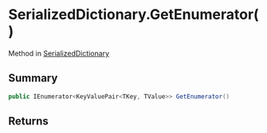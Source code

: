 # SerializedDictionary.GetEnumerator()

Method in [SerializedDictionary](/api/csharp/yarn.unity.serializeddictionary.md)

## Summary



```csharp
public IEnumerator<KeyValuePair<TKey, TValue>> GetEnumerator()
```

## Returns



